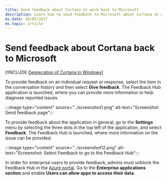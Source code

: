 ```yaml
---
title: Send feedback about Cortana at work back to Microsoft
description: Learn how to send feedback to Microsoft about Cortana at work so you can provide more information to help diagnose reported issues.
ms.date: 10/05/2017
ms.topic: article
--- 
```


# Send feedback about Cortana back to Microsoft
<!--Using include for Cortana in Windows deprecation -->
[!INCLUDE [Deprecation of Cortana in Windows](./includes/cortana-deprecation.md)] 

To provide feedback on an individual request or response, select the item in the conversation history and then select **Give feedback**. The Feedback Hub application is launched, where you can provide more information to help diagnose reported issues. 

:::image type="content" source="../screenshot1.png" alt-text="Screenshot: Send feedback page"::: 

To provide feedback about the application in general, go to the **Settings** menu by selecting the three dots in the top left of the application, and select **Feedback**. The Feedback Hub is launched, where more information on the issue can be provided. 

:::image type="content" source="../screenshot12.png" alt-text="Screenshot: Select Feedback to go to the Feedback Hub"::: 

In order for enterprise users to provide feedback, admins must unblock the Feedback Hub in the [Azure portal](https://portal.azure.com/). Go to the **Enterprise applications section** and enable **Users can allow apps to access their data**.
